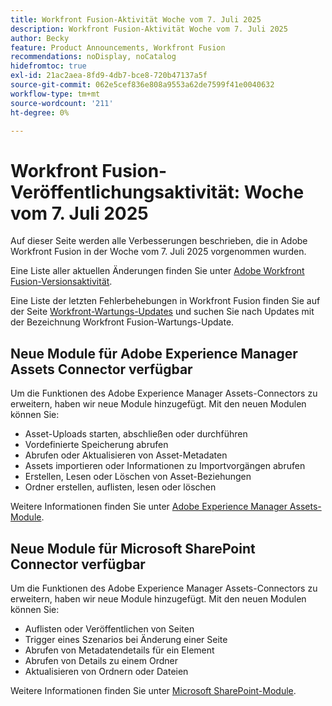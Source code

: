 ```yaml
---
title: Workfront Fusion-Aktivität Woche vom 7. Juli 2025
description: Workfront Fusion-Aktivität Woche vom 7. Juli 2025
author: Becky
feature: Product Announcements, Workfront Fusion
recommendations: noDisplay, noCatalog
hidefromtoc: true
exl-id: 21ac2aea-8fd9-4db7-bce8-720b47137a5f
source-git-commit: 062e5cef836e808a9553a62de7599f41e0040632
workflow-type: tm+mt
source-wordcount: '211'
ht-degree: 0%

---
```


# Workfront Fusion-Veröffentlichungsaktivität: Woche vom 7. Juli 2025

Auf dieser Seite werden alle Verbesserungen beschrieben, die in Adobe Workfront Fusion in der Woche vom 7. Juli 2025 vorgenommen wurden.

Eine Liste aller aktuellen Änderungen finden Sie unter [Adobe Workfront Fusion-Versionsaktivität](/help/workfront-fusion/fusion-product-releases/fusion-release-activity.md).

Eine Liste der letzten Fehlerbehebungen in Workfront Fusion finden Sie auf der Seite [Workfront-Wartungs-Updates](https://experienceleague.adobe.com/en/docs/workfront-known-issues/releases/current-updates) und suchen Sie nach Updates mit der Bezeichnung Workfront Fusion-Wartungs-Update.

## Neue Module für Adobe Experience Manager Assets Connector verfügbar

Um die Funktionen des Adobe Experience Manager Assets-Connectors zu erweitern, haben wir neue Module hinzugefügt. Mit den neuen Modulen können Sie:

* Asset-Uploads starten, abschließen oder durchführen
* Vordefinierte Speicherung abrufen
* Abrufen oder Aktualisieren von Asset-Metadaten
* Assets importieren oder Informationen zu Importvorgängen abrufen
* Erstellen, Lesen oder Löschen von Asset-Beziehungen
* Ordner erstellen, auflisten, lesen oder löschen

Weitere Informationen finden Sie unter [Adobe Experience Manager Assets-Module](/help/workfront-fusion/references/apps-and-modules/adobe-connectors/aem-assets-modules.md).

## Neue Module für Microsoft SharePoint Connector verfügbar


Um die Funktionen des Adobe Experience Manager Assets-Connectors zu erweitern, haben wir neue Module hinzugefügt. Mit den neuen Modulen können Sie:



* Auflisten oder Veröffentlichen von Seiten
* Trigger eines Szenarios bei Änderung einer Seite
* Abrufen von Metadatendetails für ein Element
* Abrufen von Details zu einem Ordner
* Aktualisieren von Ordnern oder Dateien

Weitere Informationen finden Sie unter [Microsoft SharePoint-Module](/help/workfront-fusion/references/apps-and-modules/third-party-connectors/sharepoint-modules.md).
